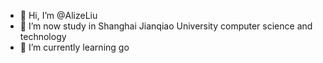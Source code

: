 - 👋 Hi, I’m @AlizeLiu
- 👀 I’m now study in Shanghai Jianqiao University computer science and technology
- 🌱 I’m currently learning go
<!---
AlizeLiu/AlizeLiu is a ✨ special ✨ repository because its `README.md` (this file) appears on your GitHub profile.
You can click the Preview link to take a look at your changes.
--->
